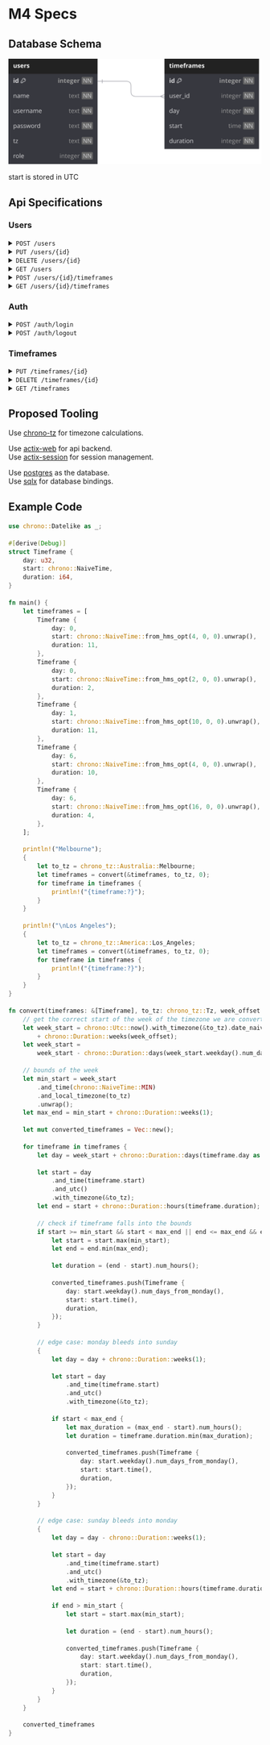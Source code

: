 # M4 Specs

## Database Schema

![Database Schema](./schema.svg)

start is stored in UTC

## Api Specifications

### Users

<details>

<summary><code>POST /users</code></summary>

#### Description

Create a new user

#### Security

role: Admin

#### Body

> | name     | type   | required |
> | -------- | ------ | -------- |
> | name     | string | ✓        |
> | username | string | ✓        |
> | password | string | ✓        |
> | tz       | text   | ✓        |

#### Responses

> | code | description |
> | ---- | ----------- |
> | 201  |             |
> | 400  |             |
> | 403  |             |

</details>

<details>

<summary><code>PUT /users/{id}</code></summary>

#### Description

Update a user

#### Security

role: Admin\
user: Own user

#### Body

> | name     | type   | required |
> | -------- | ------ | -------- |
> | name     | string |          |
> | username | string |          |
> | password | string |          |
> | tz       | text   |          |

#### Responses

> | code | description |
> | ---- | ----------- |
> | 200  |             |
> | 400  |             |
> | 403  |             |

</details>

<details>

<summary><code>DELETE /users/{id}</code></summary>

#### Description

Delete a user

#### Security

role: Admin

#### Body

> | name | type | required |
> | ---- | ---- | -------- |

#### Responses

> | code | description |
> | ---- | ----------- |
> | 200  |             |
> | 403  |             |

</details>

<details>

<summary><code>GET /users</code></summary>

#### Description

Get users

#### Body

> | name | type | required |
> | ---- | ---- | -------- |

#### Responses

> | code | description |
> | ---- | ----------- |
> | 200  | [User]      |

</details>

<details>

<summary><code>POST /users/{id}/timeframes</code></summary>

#### Description

Create a new timeframe

#### Security

role: Admin\
user: Own user

#### Body

> | name     | type    | required |
> | -------- | ------- | -------- |
> | day      | integer | ✓        |
> | start    | time    | ✓        |
> | duration | integer | ✓        |

#### Responses

> | code | description |
> | ---- | ----------- |
> | 201  |             |
> | 400  |             |
> | 403  |             |

</details>

<details>

<summary><code>GET /users/{id}/timeframes</code></summary>

#### Description

Get user timeframes

#### Body

> | name | type | required |
> | ---- | ---- | -------- |

#### Responses

> | code | description |
> | ---- | ----------- |
> | 200  | [Timeframe] |

</details>

### Auth

<details>

<summary><code>POST /auth/login</code></summary>

#### Description

Login

#### Body

> | name     | type   | required |
> | -------- | ------ | -------- |
> | username | string | ✓        |
> | password | string | ✓        |

#### Responses

> | code | description                                |
> | ---- | ------------------------------------------ |
> | 200  | Returns the session cookie in `SET-COOKIE` |
> | 400  |                                            |

</details>

<details>

<summary><code>POST /auth/logout</code></summary>

#### Description

Logout

#### Body

> | name | type | required |
> | ---- | ---- | -------- |

#### Responses

> | code | description |
> | ---- | ----------- |
> | 200  |             |
> | 400  |             |

</details>

### Timeframes

<details>

<summary><code>PUT /timeframes/{id}</code></summary>

#### Description

Update a timeframe

#### Security

role: Admin\
user: Own user

#### Body

> | name     | type    | required |
> | -------- | ------- | -------- |
> | day      | integer |          |
> | start    | time    |          |
> | duration | integer | ✓        |

#### Responses

> | code | description |
> | ---- | ----------- |
> | 200  |             |
> | 400  |             |
> | 403  |             |

</details>

<details>

<summary><code>DELETE /timeframes/{id}</code></summary>

#### Description

Delete a timeframe

#### Security

role: Admin\
user: Own user

#### Body

> | name | type | required |
> | ---- | ---- | -------- |

#### Responses

> | code | description |
> | ---- | ----------- |
> | 200  |             |
> | 403  |             |

</details>

<details>

<summary><code>GET /timeframes</code></summary>

#### Description

Get all timeframes

#### Body

> | name | type | required |
> | ---- | ---- | -------- |

#### Responses

> | code | description |
> | ---- | ----------- |
> | 200  | [Timeframe] |

</details>

## Proposed Tooling

Use [chrono-tz](https://crates.io/crates/chrono-tz) for timezone calculations.

Use [actix-web](https://crates.io/crates/actix-web) for api backend.\
Use [actix-session](https://crates.io/crates/actix-session) for session management.

Use [postgres](https://www.postgresql.org/) as the database.\
Use [sqlx](https://crates.io/crates/sqlx) for database bindings.

## Example Code

```rs
use chrono::Datelike as _;

#[derive(Debug)]
struct Timeframe {
    day: u32,
    start: chrono::NaiveTime,
    duration: i64,
}

fn main() {
    let timeframes = [
        Timeframe {
            day: 0,
            start: chrono::NaiveTime::from_hms_opt(4, 0, 0).unwrap(),
            duration: 11,
        },
        Timeframe {
            day: 0,
            start: chrono::NaiveTime::from_hms_opt(2, 0, 0).unwrap(),
            duration: 2,
        },
        Timeframe {
            day: 1,
            start: chrono::NaiveTime::from_hms_opt(10, 0, 0).unwrap(),
            duration: 11,
        },
        Timeframe {
            day: 6,
            start: chrono::NaiveTime::from_hms_opt(4, 0, 0).unwrap(),
            duration: 10,
        },
        Timeframe {
            day: 6,
            start: chrono::NaiveTime::from_hms_opt(16, 0, 0).unwrap(),
            duration: 4,
        },
    ];

    println!("Melbourne");
    {
        let to_tz = chrono_tz::Australia::Melbourne;
        let timeframes = convert(&timeframes, to_tz, 0);
        for timeframe in timeframes {
            println!("{timeframe:?}");
        }
    }

    println!("\nLos Angeles");
    {
        let to_tz = chrono_tz::America::Los_Angeles;
        let timeframes = convert(&timeframes, to_tz, 0);
        for timeframe in timeframes {
            println!("{timeframe:?}");
        }
    }
}

fn convert(timeframes: &[Timeframe], to_tz: chrono_tz::Tz, week_offset: i64) -> Vec<Timeframe> {
    // get the correct start of the week of the timezone we are converting to
    let week_start = chrono::Utc::now().with_timezone(&to_tz).date_naive()
        + chrono::Duration::weeks(week_offset);
    let week_start =
        week_start - chrono::Duration::days(week_start.weekday().num_days_from_monday() as i64);

    // bounds of the week
    let min_start = week_start
        .and_time(chrono::NaiveTime::MIN)
        .and_local_timezone(to_tz)
        .unwrap();
    let max_end = min_start + chrono::Duration::weeks(1);

    let mut converted_timeframes = Vec::new();

    for timeframe in timeframes {
        let day = week_start + chrono::Duration::days(timeframe.day as i64);

        let start = day
            .and_time(timeframe.start)
            .and_utc()
            .with_timezone(&to_tz);
        let end = start + chrono::Duration::hours(timeframe.duration);

        // check if timeframe falls into the bounds
        if start >= min_start && start < max_end || end <= max_end && end > min_start {
            let start = start.max(min_start);
            let end = end.min(max_end);

            let duration = (end - start).num_hours();

            converted_timeframes.push(Timeframe {
                day: start.weekday().num_days_from_monday(),
                start: start.time(),
                duration,
            });
        }

        // edge case: monday bleeds into sunday
        {
            let day = day + chrono::Duration::weeks(1);

            let start = day
                .and_time(timeframe.start)
                .and_utc()
                .with_timezone(&to_tz);

            if start < max_end {
                let max_duration = (max_end - start).num_hours();
                let duration = timeframe.duration.min(max_duration);

                converted_timeframes.push(Timeframe {
                    day: start.weekday().num_days_from_monday(),
                    start: start.time(),
                    duration,
                });
            }
        }

        // edge case: sunday bleeds into monday
        {
            let day = day - chrono::Duration::weeks(1);

            let start = day
                .and_time(timeframe.start)
                .and_utc()
                .with_timezone(&to_tz);
            let end = start + chrono::Duration::hours(timeframe.duration);

            if end > min_start {
                let start = start.max(min_start);

                let duration = (end - start).num_hours();

                converted_timeframes.push(Timeframe {
                    day: start.weekday().num_days_from_monday(),
                    start: start.time(),
                    duration,
                });
            }
        }
    }

    converted_timeframes
}
```
